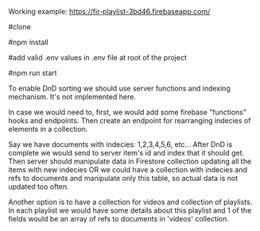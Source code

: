 Working example: https://fir-playlist-3bd46.firebaseapp.com/

#clone

#npm install

#add valid .env values in .env file at root of the project

#npm run start

To enable DnD sorting we should use server functions and indexing mechanism.
It's not implemented here.

In case we would need to, first, we would add some firebase "functions" hooks and endpoints.
Then create an endpoint for rearranging indecies of elements in a collection.

Say we have documents with indecies: 1,2,3,4,5,6, etc...
After DnD is complete we would send to server item's id and index that it should get.
Then server should manipulate data in Firestore collection updating all the items with new indecies OR we could have a collection with indecies and refs to documents and manipulate only this table, so  actual data is not updated too often.

Another option is to have a collection for videos and collection of playlists.
In each playlist we would have some details about this playlist and 1 of the fields would be an array of refs to documents in 'videos' collection.
